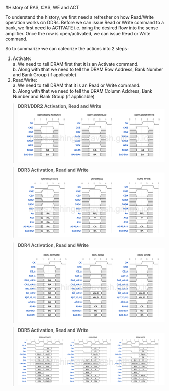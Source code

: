 #History of RAS, CAS, WE and ACT

To understand the history, we first need a refresher on how Read/Write operation works on DDRs. Before we can issue Read or Write command to a bank, we first need to ACTIVATE i.e. bring the desired Row into the sense amplifier. Once the row is open/activated, we can issue Read or Write command.

So to summarize we can cateorize the actions into 2 steps:  
1. Activate:  
   a. We need to tell DRAM first that it is an Activate command.  
   b. Along with that we need to tell the DRAM Row Address, Bank Number and Bank Group (if applicable)  
3. Read/Write:  
   a. We need to tell DRAM that it is an Read or Write command.  
   b. Along with that we need to tell the DRAM Column Address, Bank Number and Bank Group (if applicable)  
   
> **DDR1/DDR2 Activation, Read and Write**
> ![zoomify](images/DDR1_DDR2_ACT_RD_WR.png)

> **DDR3 Activation, Read and Write**
> ![zoomify](images/DDR3_ACT_RD_WR.png)

> **DDR4 Activation, Read and Write**
> ![zoomify](images/DDR4_ACT_RD_WR.png)

> **DDR5 Activation, Read and Write**
> ![zoomify](images/DDR5_ACT_RD_WR.png)
